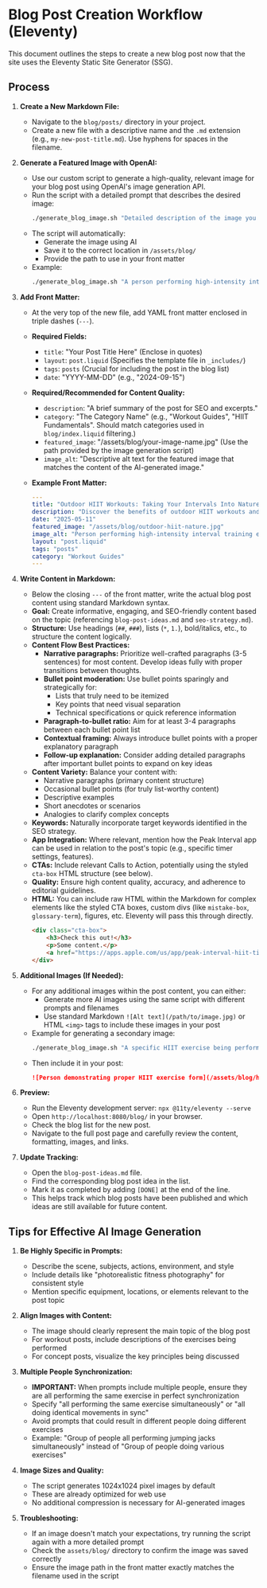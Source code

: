 # Blog Post Creation Workflow (Eleventy)

This document outlines the steps to create a new blog post now that the site uses the Eleventy Static Site Generator (SSG).

## Process

1.  **Create a New Markdown File:**
    *   Navigate to the `blog/posts/` directory in your project.
    *   Create a new file with a descriptive name and the `.md` extension (e.g., `my-new-post-title.md`). Use hyphens for spaces in the filename.

2.  **Generate a Featured Image with OpenAI:**
    *   Use our custom script to generate a high-quality, relevant image for your blog post using OpenAI's image generation API.
    *   Run the script with a detailed prompt that describes the desired image:
        ```bash
        ./generate_blog_image.sh "Detailed description of the image you want, including style details like 'photorealistic'" "filename-for-image.jpg"
        ```
    *   The script will automatically:
        *   Generate the image using AI
        *   Save it to the correct location in `/assets/blog/`
        *   Provide the path to use in your front matter
    *   Example:
        ```bash
        ./generate_blog_image.sh "A person performing high-intensity interval training exercises outdoors with mountains in the background, photorealistic fitness photography" "hiit-nature-workout.jpg"
        ```

3.  **Add Front Matter:**
    *   At the very top of the new file, add YAML front matter enclosed in triple dashes (`---`).
    *   **Required Fields:**
        *   `title`: "Your Post Title Here" (Enclose in quotes)
        *   `layout`: `post.liquid` (Specifies the template file in `_includes/`)
        *   `tags`: `posts` (Crucial for including the post in the blog list)
        *   `date`: "YYYY-MM-DD" (e.g., "2024-09-15")
    *   **Required/Recommended for Content Quality:**
        *   `description`: "A brief summary of the post for SEO and excerpts."
        *   `category`: "The Category Name" (e.g., "Workout Guides", "HIIT Fundamentals". Should match categories used in `blog/index.liquid` filtering.)
        *   `featured_image`: "/assets/blog/your-image-name.jpg" (Use the path provided by the image generation script)
        *   `image_alt`: "Descriptive alt text for the featured image that matches the content of the AI-generated image."

    *   **Example Front Matter:**
        ```yaml
        ---
        title: "Outdoor HIIT Workouts: Taking Your Intervals Into Nature"
        description: "Discover the benefits of outdoor HIIT workouts and learn how to create effective interval training sessions using natural environments and minimal equipment."
        date: "2025-05-11"
        featured_image: "/assets/blog/outdoor-hiit-nature.jpg"
        image_alt: "Person performing high-intensity interval training exercises in a scenic natural outdoor setting with mountains and trees"
        layout: "post.liquid"
        tags: "posts"
        category: "Workout Guides"
        ---
        ```

4.  **Write Content in Markdown:**
    *   Below the closing `---` of the front matter, write the actual blog post content using standard Markdown syntax.
    *   **Goal:** Create informative, engaging, and SEO-friendly content based on the topic (referencing `blog-post-ideas.md` and `seo-strategy.md`).
    *   **Structure:** Use headings (`##`, `###`), lists (`*`, `1.`), bold/italics, etc., to structure the content logically.
    *   **Content Flow Best Practices:**
        * **Narrative paragraphs:** Prioritize well-crafted paragraphs (3-5 sentences) for most content. Develop ideas fully with proper transitions between thoughts.
        * **Bullet point moderation:** Use bullet points sparingly and strategically for:
            - Lists that truly need to be itemized
            - Key points that need visual separation
            - Technical specifications or quick reference information
        * **Paragraph-to-bullet ratio:** Aim for at least 3-4 paragraphs between each bullet point list
        * **Contextual framing:** Always introduce bullet points with a proper explanatory paragraph
        * **Follow-up explanation:** Consider adding detailed paragraphs after important bullet points to expand on key ideas
    *   **Content Variety:** Balance your content with:
        * Narrative paragraphs (primary content structure)
        * Occasional bullet points (for truly list-worthy content)
        * Descriptive examples
        * Short anecdotes or scenarios
        * Analogies to clarify complex concepts
    *   **Keywords:** Naturally incorporate target keywords identified in the SEO strategy.
    *   **App Integration:** Where relevant, mention how the Peak Interval app can be used in relation to the post's topic (e.g., specific timer settings, features).
    *   **CTAs:** Include relevant Calls to Action, potentially using the styled `cta-box` HTML structure (see below).
    *   **Quality:** Ensure high content quality, accuracy, and adherence to editorial guidelines.
    *   **HTML:** You can include raw HTML within the Markdown for complex elements like the styled CTA boxes, custom divs (like `mistake-box`, `glossary-term`), figures, etc. Eleventy will pass this through directly.
        ```html
        <div class="cta-box">
            <h3>Check this out!</h3>
            <p>Some content.</p>
            <a href="https://apps.apple.com/us/app/peak-interval-hiit-timer/id6741055716" class="cta-button">Download Peak Interval</a>
        </div>
        ```

5.  **Additional Images (If Needed):**
    *   For any additional images within the post content, you can either:
        *   Generate more AI images using the same script with different prompts and filenames
        *   Use standard Markdown `![Alt text](/path/to/image.jpg)` or HTML `<img>` tags to include these images in your post
    *   Example for generating a secondary image:
        ```bash
        ./generate_blog_image.sh "A specific HIIT exercise being performed in a park, side angle view, photorealistic" "hiit-exercise-demo.jpg"
        ```
    *   Then include it in your post:
        ```markdown
        ![Person demonstrating proper HIIT exercise form](/assets/blog/hiit-exercise-demo.jpg)
        ```

6.  **Preview:**
    *   Run the Eleventy development server: `npx @11ty/eleventy --serve`
    *   Open `http://localhost:8080/blog/` in your browser.
    *   Check the blog list for the new post.
    *   Navigate to the full post page and carefully review the content, formatting, images, and links.

7.  **Update Tracking:**
    *   Open the `blog-post-ideas.md` file.
    *   Find the corresponding blog post idea in the list.
    *   Mark it as completed by adding `[DONE]` at the end of the line.
    *   This helps track which blog posts have been published and which ideas are still available for future content.

## Tips for Effective AI Image Generation

1. **Be Highly Specific in Prompts:**
   * Describe the scene, subjects, actions, environment, and style
   * Include details like "photorealistic fitness photography" for consistent style
   * Mention specific equipment, locations, or elements relevant to the post topic

2. **Align Images with Content:**
   * The image should clearly represent the main topic of the blog post
   * For workout posts, include descriptions of the exercises being performed
   * For concept posts, visualize the key principles being discussed

3. **Multiple People Synchronization:**
   * **IMPORTANT:** When prompts include multiple people, ensure they are all performing the same exercise in perfect synchronization
   * Specify "all performing the same exercise simultaneously" or "all doing identical movements in sync"
   * Avoid prompts that could result in different people doing different exercises
   * Example: "Group of people all performing jumping jacks simultaneously" instead of "Group of people doing various exercises"

4. **Image Sizes and Quality:**
   * The script generates 1024x1024 pixel images by default
   * These are already optimized for web use
   * No additional compression is necessary for AI-generated images

5. **Troubleshooting:**
   * If an image doesn't match your expectations, try running the script again with a more detailed prompt
   * Check the `assets/blog/` directory to confirm the image was saved correctly
   * Ensure the image path in the front matter exactly matches the filename used in the script

